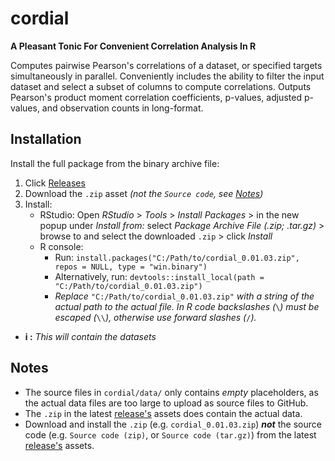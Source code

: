 # cordial
**A Pleasant Tonic For Convenient Correlation Analysis In R**

Computes pairwise Pearson's correlations of a dataset, or 
specified targets simultaneously in parallel. Conveniently includes the 
ability to filter the input dataset and select a subset of columns to 
compute correlations. Outputs Pearson's product moment correlation 
coefficients, p-values, adjusted p-values, and observation counts in 
long-format.

## Installation

Install the full package from the binary archive file:
  1. Click [Releases](https://github.com/iibadshah/cordial/releases)
  2. Download the `.zip` asset *(not the `Source code`, see [Notes](https://github.com/iibadshah/cordial/blob/main/README.md#notes))*
  3. Install:
     - RStudio: Open *RStudio* > *Tools* > *Install Packages* > in the new popup under *Install from:* select *Package Archive File (.zip; .tar.gz)* > browse to and select the downloaded `.zip` > click *Install*
     - R console:
       - Run: `install.packages("C:/Path/to/cordial_0.01.03.zip", repos = NULL, type = "win.binary")`
       - Alternatively, run: `devtools::install_local(path = "C:/Path/to/cordial_0.01.03.zip")`
       - *Replace* `"C:/Path/to/cordial_0.01.03.zip"` *with a string of the actual path to the actual file. In R code backslashes (*`\`*) must be escaped (*`\\`*), otherwise use forward slashes (*`/`*).*
  - **i :** *This will contain the datasets*

## Notes
  - The source files in `cordial/data/` only contains *empty* placeholders, as the actual data files are too large to upload as source files to GitHub.
  - The `.zip` in the latest [release's](https://github.com/iibadshah/cordial/releases) assets does contain the actual data.
  - Download and install the `.zip` (e.g. `cordial_0.01.03.zip`) ***not*** the source code (e.g. `Source code (zip)`, or `Source code (tar.gz)`) from the latest [release's](https://github.com/iibadshah/cordial/releases) assets.
